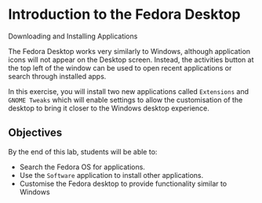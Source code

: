# Introduction to the Fedora Desktop

Downloading and Installing Applications

The Fedora Desktop works very similarly to Windows, although application icons will not appear on the Desktop screen. Instead, the activities button at the top left of the window can be used to open recent applications or search through installed apps.

In this exercise, you will install two new applications called `Extensions` and `GNOME Tweaks` which will enable settings to allow the customisation of the desktop to bring it closer to the Windows desktop experience. 

## Objectives
By the end of this lab, students will be able to:
- Search the Fedora OS for applications.
- Use the `Software` application to install other applications.
- Customise the Fedora desktop to provide functionality similar to Windows
